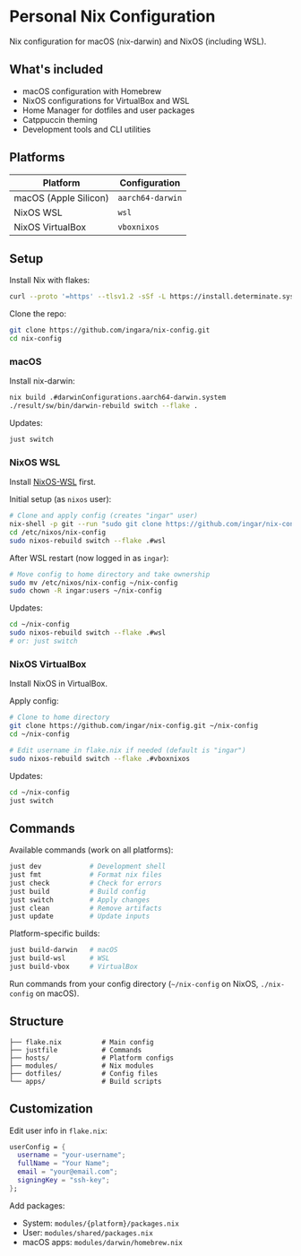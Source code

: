 # Personal Nix Configuration

Nix configuration for macOS (nix-darwin) and NixOS (including WSL).

## What's included

- macOS configuration with Homebrew
- NixOS configurations for VirtualBox and WSL
- Home Manager for dotfiles and user packages
- Catppuccin theming
- Development tools and CLI utilities

## Platforms

| Platform | Configuration |
|----------|---------------|
| macOS (Apple Silicon) | `aarch64-darwin` |
| NixOS WSL | `wsl` |
| NixOS VirtualBox | `vboxnixos` |

## Setup

Install Nix with flakes:
```bash
curl --proto '=https' --tlsv1.2 -sSf -L https://install.determinate.systems/nix | sh -s -- install
```

Clone the repo:
```bash
git clone https://github.com/ingara/nix-config.git
cd nix-config
```

### macOS

Install nix-darwin:
```bash
nix build .#darwinConfigurations.aarch64-darwin.system
./result/sw/bin/darwin-rebuild switch --flake .
```

Updates:
```bash
just switch
```

### NixOS WSL

Install [NixOS-WSL](https://github.com/nix-community/NixOS-WSL) first.

Initial setup (as `nixos` user):
```bash
# Clone and apply config (creates "ingar" user)
nix-shell -p git --run "sudo git clone https://github.com/ingar/nix-config.git /etc/nixos/nix-config"
cd /etc/nixos/nix-config
sudo nixos-rebuild switch --flake .#wsl
```

After WSL restart (now logged in as `ingar`):
```bash
# Move config to home directory and take ownership
sudo mv /etc/nixos/nix-config ~/nix-config
sudo chown -R ingar:users ~/nix-config
```

Updates:
```bash
cd ~/nix-config
sudo nixos-rebuild switch --flake .#wsl
# or: just switch
```

### NixOS VirtualBox

Install NixOS in VirtualBox.

Apply config:
```bash
# Clone to home directory
git clone https://github.com/ingar/nix-config.git ~/nix-config
cd ~/nix-config

# Edit username in flake.nix if needed (default is "ingar")  
sudo nixos-rebuild switch --flake .#vboxnixos
```

Updates:
```bash
cd ~/nix-config
just switch
```

## Commands

Available commands (work on all platforms):

```bash
just dev            # Development shell
just fmt            # Format nix files
just check          # Check for errors
just build          # Build config
just switch         # Apply changes
just clean          # Remove artifacts
just update         # Update inputs
```

Platform-specific builds:
```bash
just build-darwin   # macOS
just build-wsl      # WSL  
just build-vbox     # VirtualBox
```

Run commands from your config directory (`~/nix-config` on NixOS, `./nix-config` on macOS).

## Structure

```
├── flake.nix          # Main config
├── justfile           # Commands
├── hosts/             # Platform configs
├── modules/           # Nix modules
├── dotfiles/          # Config files
└── apps/              # Build scripts
```

## Customization

Edit user info in `flake.nix`:
```nix
userConfig = {
  username = "your-username";
  fullName = "Your Name";
  email = "your@email.com";
  signingKey = "ssh-key";
};
```

Add packages:
- System: `modules/{platform}/packages.nix`
- User: `modules/shared/packages.nix`
- macOS apps: `modules/darwin/homebrew.nix`
